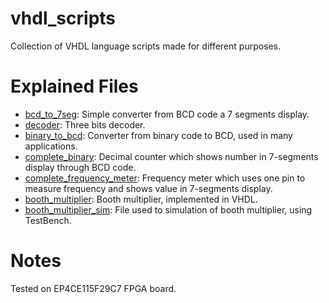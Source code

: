 # vhdl_scripts
Collection of VHDL language scripts made for different purposes.

# Explained Files
 - [bcd_to_7seg](https://github.com/joelermantraut/vhdl_scripts/blob/main/bcd_to_7seg.vhd): Simple converter from BCD code a 7 segments display.
 - [decoder](https://github.com/joelermantraut/vhdl_scripts/blob/main/decoder.vhd): Three bits decoder.
 - [binary_to_bcd](https://github.com/joelermantraut/vhdl_scripts/blob/main/binary_to_bcd.vhd): Converter from binary code to BCD, used in many applications.
 - [complete_binary](https://github.com/joelermantraut/vhdl_scripts/blob/main/complete_binary.vhd): Decimal counter which shows number in 7-segments display through BCD code.
 - [complete_frequency_meter](https://github.com/joelermantraut/vhdl_scripts/blob/main/complete_frequency_meter.vhd): Frequency meter which uses one pin to measure frequency and shows value in 7-segments display.
 - [booth_multiplier](https://github.com/joelermantraut/vhdl_scripts/blob/main/booth_multiplier.vhd): Booth multiplier, implemented in VHDL.
 - [booth_multiplier_sim](https://github.com/joelermantraut/vhdl_scripts/blob/main/booth_multiplier_sim.vhd): File used to simulation of booth multiplier, using TestBench.

# Notes
Tested on EP4CE115F29C7 FPGA board.

